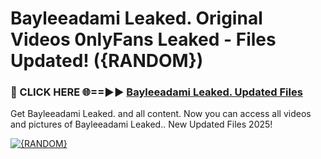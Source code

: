 # Bayleeadami Leaked. Original Videos 0nlyFans Leaked - Files Updated! ({RANDOM})

<h3>🔴 CLICK HERE 🌐==►► <a href="https://betterlinks.top/A2PfLJ" rel="nofollow">Bayleeadami Leaked. Updated Files</a></h3>

Get Bayleeadami Leaked. and all content. Now you can access all videos and pictures of Bayleeadami Leaked.. New Updated Files 2025!

[![{RANDOM}](https://i.imgur.com/ppqm5kG.gif)](https://betterlinks.top/A2PfLJ)